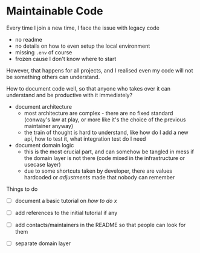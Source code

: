 # Maintainable Code

Every time I join a new time, I face the issue with legacy code
- no readme
- no details on how to even setup the local environment
- missing `.env` of course
- frozen cause I don't know where to start


However, that happens for all projects, and I realised even my code will not be something others can understand.

How to document code well, so that anyone who takes over it can understand and be productive with it immediately?

- document architecture
  - most architecture are complex - there are no fixed standard (conway's law at play, or more like it's the choice of the previous maintainer anyway)
  - the train of thought is hard to understand, like how do I add a new api, how to test it, what integration test do I need
- document domain logic 
  - this is the most crucial part, and can somehow be tangled in mess if the domain layer is not there (code mixed in the infrastructure or usecase layer)
  - due to some shortcuts taken by developer, there are values hardcoded or _adjustments_ made that nobody can remember

Things to do
- [ ] document a basic tutorial on _how to do x_
- [ ] add references to the initial tutorial if any
- [ ] add contacts/maintainers in the README so that people can look for them
- [ ] separate domain layer


